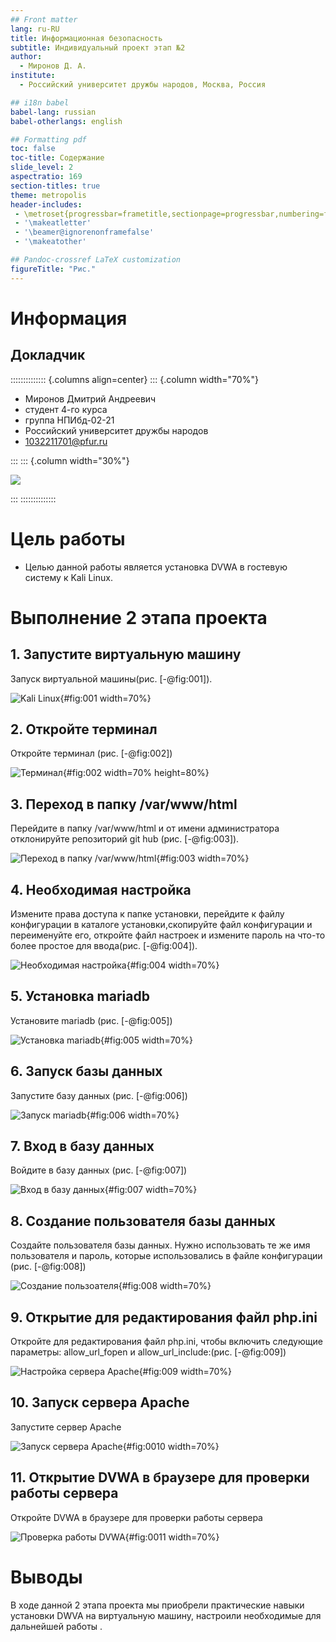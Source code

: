 ```yaml
---
## Front matter
lang: ru-RU
title: Информационная безопасность
subtitle: Индивидуальный проект этап №2
author:
  - Миронов Д. А.
institute:
  - Российский университет дружбы народов, Москва, Россия

## i18n babel
babel-lang: russian
babel-otherlangs: english

## Formatting pdf
toc: false
toc-title: Содержание
slide_level: 2
aspectratio: 169
section-titles: true
theme: metropolis
header-includes:
 - \metroset{progressbar=frametitle,sectionpage=progressbar,numbering=fraction}
 - '\makeatletter'
 - '\beamer@ignorenonframefalse'
 - '\makeatother'

## Pandoc-crossref LaTeX customization
figureTitle: "Рис."
---
```


# Информация

## Докладчик

:::::::::::::: {.columns align=center}
::: {.column width="70%"}

  * Миронов Дмитрий Андреевич
  * студент 4-го курса
  * группа НПИбд-02-21
  * Российский университет дружбы народов
  * [1032211701@pfur.ru](mailto:1032212279@pfur.ru)

:::
::: {.column width="30%"}

![](./image/mat.jpg)

:::
::::::::::::::

# Цель работы

- Целью данной работы является установка DVWA в гостевую систему к Kali Linux.

# Выполнение 2 этапа проекта

## 1. Запустите виртуальную машину

Запуск виртуальной машины(рис. [-@fig:001]).

![Kali Linux](../report/image/1.png){#fig:001 width=70%}

## 2. Откройте терминал

Откройте терминал (рис. [-@fig:002])

![Терминал](../report/image/2.png){#fig:002 width=70% height=80%}

## 3. Переход в папку /var/www/html

Перейдите в папку /var/www/html и от имени администратора отклонируйте репозиторий git hub (рис. [-@fig:003]).

![Переход в папку /var/www/html](../report/image/3.png){#fig:003 width=70%}


## 4. Необходимая настройка

Измените права доступа к папке установки, перейдите к файлу конфигурации в каталоге установки,скопируйте файл конфигурации и переименуйте его, oткройте файл настроек и измените пароль на что-то более простое для ввода(рис. [-@fig:004]).

![Необходимая настройка](../report/image/4.png){#fig:004 width=70%}

## 5. Установка mariadb

Установите mariadb (рис. [-@fig:005])
 
![Установка mariadb](../report/image/5.png){#fig:005 width=70%}

## 6. Запуск базы данных

Запустите базу данных (рис. [-@fig:006])

![Запуск mariadb](../report/image/6.png){#fig:006 width=70%}

## 7. Вход в базу данных

Войдите в базу данных (рис. [-@fig:007])

![Вход в базу данных](../report/image/7.png){#fig:007 width=70%}

## 8. Создание пользователя базы данных

Создайте пользователя базы данных. Нужно использовать те же имя пользователя и пароль, которые использовались в файле конфигурации (рис. [-@fig:008])

![Создание пользоателя](../report/image/8.png){#fig:008 width=70%}

## 9. Открытие для редактирования файл php.ini

Откройте для редактирования файл php.ini, чтобы включить следующие параметры: allow_url_fopen и allow_url_include:(рис. [-@fig:009])

![Настройка сервера Apache](../report/image/9.png){#fig:009 width=70%}

## 10. Запуск сервера Apache

Запустите сервер Apache

![Запуск сервера Apache](../report/image/10.png){#fig:0010 width=70%}

## 11. Открытие DVWA в браузере для проверки работы сервера

Откройте DVWA в браузере для проверки работы сервера 


![Проверка работы DVWA](../report/image/11.png){#fig:0011 width=70%}



# Выводы

В ходе данной 2 этапа проекта мы приобрели практические навыки установки DWVA на виртуальную машину, настроили необходимые для дальнейшей работы .